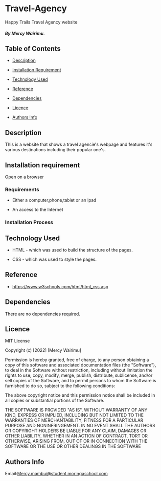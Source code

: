 # Travel-Agency
Happy Trails Travel Agency website
 
##### By Mercy Wairimu. 

## Table of Contents

* [Description](#description)
* [Installation Requirement](#Installation)
* [Technology Used](#technology-used)
* [Reference](#reference)
* [Dependencies](#dependencies)

* [Licence](#licence)
* [Authors Info](#author-Info)

## Description
<p>This is  a website that shows a travel agencie's webpage and features it's various destinations including their popular one's. </p>

## Installation requirement
<p>Open on a browser</p>

### Requirements

* Either a computer,phone,tablet or an Ipad

* An access to the Internet

### Installation Process

## Technology Used
* HTML - which was used to build the structure of the pages.

* CSS - which was used to style the pages.

## Reference
* https://www.w3schools.com/html/html_css.asp   
## Dependencies
<p>There are no dependencies required.</p>


## Licence

MIT License

Copyright (c) [2022] [Mercy Wairimu]

Permission is hereby granted, free of charge, to any person obtaining a copy
of this software and associated documentation files (the "Software"), to deal
in the Software without restriction, including without limitation the rights
to use, copy, modify, merge, publish, distribute, sublicense, and/or sell
copies of the Software, and to permit persons to whom the Software is
furnished to do so, subject to the following conditions:

The above copyright notice and this permission notice shall be included in all
copies or substantial portions of the Software.

THE SOFTWARE IS PROVIDED "AS IS", WITHOUT WARRANTY OF ANY KIND, EXPRESS OR
IMPLIED, INCLUDING BUT NOT LIMITED TO THE WARRANTIES OF MERCHANTABILITY,
FITNESS FOR A PARTICULAR PURPOSE AND NONINFRINGEMENT. IN NO EVENT SHALL THE
AUTHORS OR COPYRIGHT HOLDERS BE LIABLE FOR ANY CLAIM, DAMAGES OR OTHER
LIABILITY, WHETHER IN AN ACTION OF CONTRACT, TORT OR OTHERWISE, ARISING FROM,
OUT OF OR IN CONNECTION WITH THE SOFTWARE OR THE USE OR OTHER DEALINGS IN THE
SOFTWARE

## Authors Info
Email:Mercy.mambui@student.moringaschool.com
